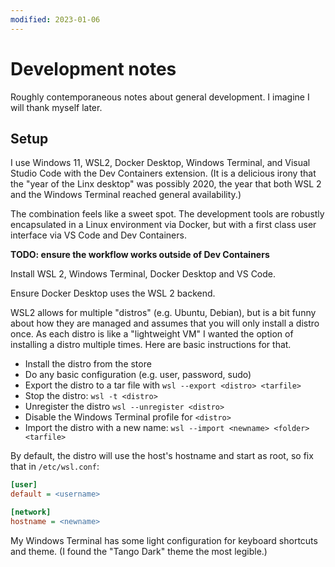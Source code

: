 ```yaml
---
modified: 2023-01-06
---
```


# Development notes

Roughly contemporaneous notes about general development.  I imagine I will thank
myself later.

## Setup

I use Windows 11, WSL2, Docker Desktop, Windows Terminal, and Visual Studio Code
with the Dev Containers extension.  (It is a delicious irony that the "year of
the Linx desktop" was possibly 2020, the year that both WSL 2 and the Windows
Terminal reached general availability.)

The combination feels like a sweet spot.  The development tools are robustly 
encapsulated in a Linux environment via Docker, but with a first class user
interface via VS Code and Dev Containers.

**TODO: ensure the workflow works outside of Dev Containers**

Install WSL 2, Windows Terminal, Docker Desktop and VS Code.

Ensure Docker Desktop uses the WSL 2 backend.

WSL2 allows for multiple "distros" (e.g. Ubuntu, Debian), but is a bit funny
about how they are managed and assumes that you will only install a distro
once.  As each distro is like a "lightweight VM" I wanted the option of
installing a distro multiple times.  Here are basic instructions for that.

- Install the distro from the store
- Do any basic configuration (e.g. user, password, sudo)
- Export the distro to a tar file with `wsl --export <distro> <tarfile>`
- Stop the distro: `wsl -t <distro>`
- Unregister the distro `wsl --unregister <distro>`
- Disable the Windows Terminal profile for `<distro>`
- Import the distro with a new name: `wsl --import <newname> <folder> <tarfile>`

By default, the distro will use the host's hostname and start as root, so fix
that in `/etc/wsl.conf`:

```ini
[user]
default = <username>

[network]
hostname = <newname>
```

My Windows Terminal has some light configuration for keyboard shortcuts and
theme.  (I found the "Tango Dark" theme the most legible.)
